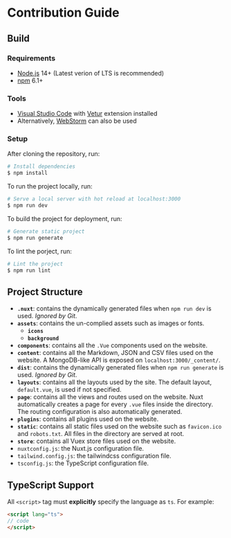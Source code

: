 # Contribution Guide

## Build

### Requirements
* [Node.js](http://nodejs.org) 14+ (Latest verion of LTS is recommended)
* [npm](https://docs.npmjs.com/try-the-latest-stable-version-of-npm) 6.1+

### Tools
* [Visual Studio Code](https://code.visualstudio.com/) with [Vetur](https://marketplace.visualstudio.com/items?itemName=octref.vetur) extension installed
* Alternatively, [WebStorm](https://www.jetbrains.com/webstorm/) can also be used

### Setup
After cloning the repository, run:
```bash
# Install dependencies
$ npm install
```
To run the project locally, run:
```bash
# Serve a local server with hot reload at localhost:3000
$ npm run dev
```
To build the project for deployment, run:
```bash
# Generate static project
$ npm run generate
```
To lint the porject, run:
```bash
# Lint the project
$ npm run lint
```
## Project Structure
- **`.nuxt`**: contains the dynamically generated files when `npm run dev` is used. *Ignored by Git*.
- **`assets`**: contains the un-complied assets such as images or fonts.
  - **`icons`**
  - **`background`**
- **`components`**: contains all the `.Vue` components used on the website.
- **`content`**: contains all the Markdown, JSON and CSV files used on the website. A MongoDB-like API is exposed on `localhost:3000/_content/`.
- **`dist`**: contains the dynamically generated files when `npm run generate` is used. *Ignored by Git*.
- **`layouts`**: contains all the layouts used by the site. The default layout, `default.vue`, is used if not specified.
- **`page`**: contains all the views and routes used on the website. Nuxt automatically creates a page for every `.vue` files inside the directory. The routing configuration is also automatically generated.
- **`plugins`**: contains all plugins used on the website.
- **`static`**: contains all static files used on the website such as `favicon.ico` and `robots.txt`. All files in the directory are served at root.
- **`store`**: contains all Vuex store files used on the website.
- `nuxtconfig.js`: the Nuxt.js configuration file.
- `tailwind.config.js`: the tailwindcss configuration file.
- `tsconfig.js`: the TypeScript configuration file.

## TypeScript Support
All `<script>` tag must **explicitly** specify the language as `ts`.
For example:
```html
<script lang="ts">
// code
</script>
```